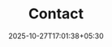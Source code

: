 ---
date: '2025-10-27T17:01:38+05:30'
draft: true
title: 'Contact'
slug: 'contact'
type: 'pages'
layout: 'contact'
---